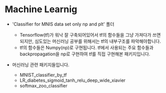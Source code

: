 # Machine Learnig

- 'Classifier for MNIS data set only np and plt' 폴더
  - Tensorflow(tf)가 워낙 잘 구축되어있어서 tf의 함수들을 그냥 가져다가 쓰면 되지만, 심도있는 머신러닝 공부를 위해서는 tf의 내부구조를 파악해야합니다.
  - tf의 함수들은 Numpy(np)로 구현됩니다. tf에서 사용되는 주요 함수들과 backpropagation을 np로 구현하여 tf를 직접 구현해본 패키지입니다.

- 머신러닝 관련 패키지들입니다.
  - MNIST_classifier_by_tf
  - LR_diabetes_sigmoid_tanh_relu_deep_wide_xiavier  
  - softmax_zoo_classifier

  
